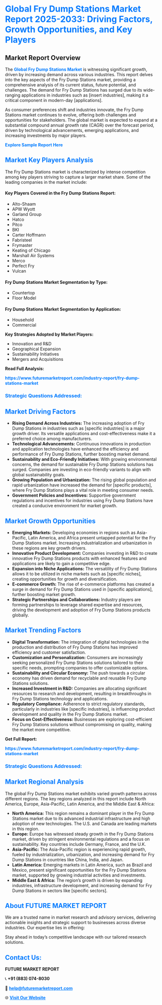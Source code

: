 <h1 style="color: #007BFF;">Global Fry Dump Stations Market Report 2025-2033: Driving Factors, Growth Opportunities, and Key Players</h1>

<section id="overview">
<h2>Market Report Overview</h2>
<p>The <a href="https://www.futuremarketreport.com/industry-report/fry-dump-stations-market" style="color: #007BFF; text-decoration: none;"><strong>Global Fry Dump Stations Market</strong></a> is witnessing significant growth, driven by increasing demand across various industries. This report delves into the key aspects of the Fry Dump Stations market, providing a comprehensive analysis of its current status, future potential, and challenges. The demand for Fry Dump Stations has surged due to its wide-ranging applications in industries such as [insert industries], making it a critical component in modern-day [applications].</p>
<p>As consumer preferences shift and industries innovate, the Fry Dump Stations market continues to evolve, offering both challenges and opportunities for stakeholders. The global market is expected to expand at a substantial compound annual growth rate (CAGR) over the forecast period, driven by technological advancements, emerging applications, and increasing investments by major players.</p>
</section>

<section id="overview">
<p><a href="https://www.futuremarketreport.com/request-sample/reportId=92781" style="color: #007BFF; text-decoration: none;"><strong>Explore Sample Report Here</strong></a></p>
</section>

<section id="key-players">
<h2 style="color: #007BFF;">Market Key Players Analysis</h2>
<p>The Fry Dump Stations market is characterized by intense competition among key players striving to capture a larger market share. Some of the leading companies in the market include:</p>
<h4>Key Players Covered in the Fry Dump Stations Report:</h4>
<ul><li>Alto-Shaam</li><li>APW Wyott</li><li>Garland Group</li><li>Hatco</li><li>Pitco</li><li>BKI</li><li>Carter Hoffmann</li><li>Fabristeel</li><li>Frymaster</li><li>Keating of Chicago</li><li>Marshall Air Systems</li><li>Merco</li><li>Perfect Fry</li><li>Vulcan</li></ul>
<h4>Fry Dump Stations Market Segmentation by Type:</h4>
<ul><li>Countertop</li><li>Floor Model</li></ul>

<h4>Fry Dump Stations Market Segmentation by Application:</h4>
<ul><li>Household</li><li>Commercial</li></ul>
<p><strong>Key Strategies Adopted by Market Players:</strong></p>
<ul>
<li>Innovation and R&D</li>
<li>Geographical Expansion</li>
<li>Sustainability Initiatives</li>
<li>Mergers and Acquisitions</li>
</ul>
</section>

<section>
<p><strong>Read Full Analysis: </strong></p><a href="https://www.futuremarketreport.com/industry-report/fry-dump-stations-market" style="color: #007BFF; text-decoration: none;"><strong>https://www.futuremarketreport.com/industry-report/fry-dump-stations-market</strong></a>
<h3 style="color: #007BFF;">Strategic Questions Addressed:</h3>
</section>

<section id="driving-factors">
<h2 style="color: #007BFF;">Market Driving Factors</h2>
<ul>
<li><strong>Rising Demand Across Industries:</strong> The increasing adoption of Fry Dump Stations in industries such as [specific industries] is a major growth driver. Its versatile applications and cost-effectiveness make it a preferred choice among manufacturers.</li>
<li><strong>Technological Advancements:</strong> Continuous innovations in production and application technologies have enhanced the efficiency and performance of Fry Dump Stations, further boosting market demand.</li>
<li><strong>Sustainability and Eco-Friendly Initiatives:</strong> With growing environmental concerns, the demand for sustainable Fry Dump Stations solutions has surged. Companies are investing in eco-friendly variants to align with global sustainability goals.</li>
<li><strong>Growing Population and Urbanization:</strong> The rising global population and rapid urbanization have increased the demand for [specific products], where Fry Dump Stations plays a vital role in meeting consumer needs.</li>
<li><strong>Government Policies and Incentives:</strong> Supportive government regulations and incentives for industries using Fry Dump Stations have created a conducive environment for market growth.</li>
</ul>
</section>

<section id="growth-opportunities">
<h2 style="color: #007BFF;">Market Growth Opportunities</h2>
<ul>
<li><strong>Emerging Markets:</strong> Developing economies in regions such as Asia-Pacific, Latin America, and Africa present untapped potential for the Fry Dump Stations market. Increasing industrialization and urbanization in these regions are key growth drivers.</li>
<li><strong>Innovative Product Development:</strong> Companies investing in R&D to create innovative Fry Dump Stations products with enhanced features and applications are likely to gain a competitive edge.</li>
<li><strong>Expansion into Niche Applications:</strong> The versatility of Fry Dump Stations allows it to be utilized in niche markets such as [specific niches], creating opportunities for growth and diversification.</li>
<li><strong>E-commerce Growth:</strong> The rise of e-commerce platforms has created a surge in demand for Fry Dump Stations used in [specific applications], further boosting market growth.</li>
<li><strong>Strategic Partnerships and Collaborations:</strong> Industry players are forming partnerships to leverage shared expertise and resources, driving the development and adoption of Fry Dump Stations products globally.</li>
</ul>
</section>

<section id="trending-factors">
<h2 style="color: #007BFF;">Market Trending Factors</h2>
<ul>
<li><strong>Digital Transformation:</strong> The integration of digital technologies in the production and distribution of Fry Dump Stations has improved efficiency and customer satisfaction.</li>
<li><strong>Customization and Personalization:</strong> Consumers are increasingly seeking personalized Fry Dump Stations solutions tailored to their specific needs, prompting companies to offer customizable options.</li>
<li><strong>Sustainability and Circular Economy:</strong> The push towards a circular economy has driven demand for recyclable and reusable Fry Dump Stations solutions.</li>
<li><strong>Increased Investment in R&D:</strong> Companies are allocating significant resources to research and development, resulting in breakthroughs in Fry Dump Stations technology and applications.</li>
<li><strong>Regulatory Compliance:</strong> Adherence to strict regulatory standards, particularly in industries like [specific industries], is influencing product development and quality in the Fry Dump Stations market.</li>
<li><strong>Focus on Cost-Effectiveness:</strong> Businesses are exploring cost-efficient Fry Dump Stations solutions without compromising on quality, making the market more competitive.</li>
</ul>
</section>

<section>
<p><strong>Get Full Report: </strong></p><a href="https://www.futuremarketreport.com/industry-report/fry-dump-stations-market" style="color: #007BFF; text-decoration: none;"><strong>https://www.futuremarketreport.com/industry-report/fry-dump-stations-market</strong></a>
<h3 style="color: #007BFF;">Strategic Questions Addressed:</h3>
</section>


<section id="regional-analysis">
<h2 style="color: #007BFF;">Market Regional Analysis</h2>
<p>The global Fry Dump Stations market exhibits varied growth patterns across different regions. The key regions analyzed in this report include North America, Europe, Asia-Pacific, Latin America, and the Middle East & Africa:</p>
<ul>
<li><strong>North America:</strong> This region remains a dominant player in the Fry Dump Stations market due to its advanced industrial infrastructure and high adoption of new technologies. The U.S. and Canada are leading markets in this region.</li>
<li><strong>Europe:</strong> Europe has witnessed steady growth in the Fry Dump Stations market, driven by stringent environmental regulations and a focus on sustainability. Key countries include Germany, France, and the U.K.</li>
<li><strong>Asia-Pacific:</strong> The Asia-Pacific region is experiencing rapid growth, fueled by industrialization, urbanization, and increasing demand for Fry Dump Stations in countries like China, India, and Japan.</li>
<li><strong>Latin America:</strong> Emerging markets in Latin America, such as Brazil and Mexico, present significant opportunities for the Fry Dump Stations market, supported by growing industrial activities and investments.</li>
<li><strong>Middle East & Africa:</strong> The region’s growth is driven by expanding industries, infrastructure development, and increasing demand for Fry Dump Stations in sectors like [specific sectors].</li>
</ul>
</section>

<footer>
<h2 style="color: #007BFF;">About FUTURE MARKET REPORT</h2>
<p>We are a trusted name in market research and advisory services, delivering actionable insights and strategic support to businesses across diverse industries. Our expertise lies in offering:</p>

<p>Stay ahead in today’s competitive landscape with our tailored research solutions.</p>

<h2 style="color: #007BFF;">Contact Us:</h2>
<p><strong>FUTURE MARKET REPORT</strong></p>
<p>📞 <strong>+91 (883) 074-8030</strong></p>
<p>📧 <strong><a href="mailto:help@futuremarketreport.com" style="color: #007BFF;">help@futuremarketreport.com</a></strong></p>
<p>🌐 <strong><a href="https://www.futuremarketreport.com/" style="color: #007BFF;">Visit Our Website</a></strong></p>
</footer>